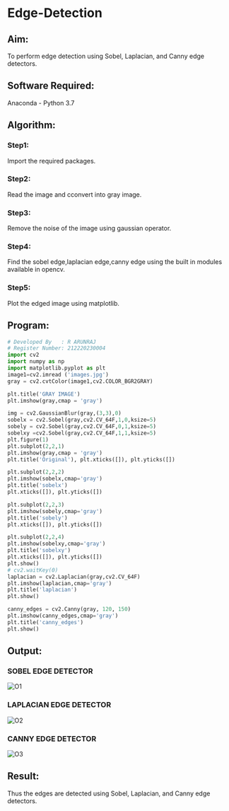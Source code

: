# Edge-Detection
## Aim:

To perform edge detection using Sobel, Laplacian, and Canny edge detectors.

## Software Required:
Anaconda - Python 3.7

## Algorithm:
### Step1:
Import the required packages.

### Step2:
Read the image and cconvert into gray image.

### Step3:
Remove the noise of the image using gaussian operator.

### Step4:
Find the sobel edge,laplacian edge,canny edge using the built in modules available in opencv.

### Step5:
Plot the edged image using matplotlib.
 
## Program:

``` Python
# Developed By   : R ARUNRAJ
# Register Number: 212220230004
import cv2
import numpy as np
import matplotlib.pyplot as plt
image1=cv2.imread ('images.jpg') 
gray = cv2.cvtColor(image1,cv2.COLOR_BGR2GRAY)

plt.title('GRAY IMAGE')
plt.imshow(gray,cmap = 'gray')

img = cv2.GaussianBlur(gray,(3,3),0)
sobelx = cv2.Sobel(gray,cv2.CV_64F,1,0,ksize=5)
sobely = cv2.Sobel(gray,cv2.CV_64F,0,1,ksize=5)
sobelxy =cv2.Sobel(gray,cv2.CV_64F,1,1,ksize=5)
plt.figure(1)
plt.subplot(2,2,1)
plt.imshow(gray,cmap = 'gray')
plt.title('Original'), plt.xticks([]), plt.yticks([])

plt.subplot(2,2,2)
plt.imshow(sobelx,cmap='gray')
plt.title('sobelx')
plt.xticks([]), plt.yticks([])

plt.subplot(2,2,3)
plt.imshow(sobely,cmap='gray')
plt.title('sobely')
plt.xticks([]), plt.yticks([])

plt.subplot(2,2,4)
plt.imshow(sobelxy,cmap='gray')
plt.title('sobelxy')
plt.xticks([]), plt.yticks([])
plt.show()
# cv2.waitKey(0)
laplacian = cv2.Laplacian(gray,cv2.CV_64F)
plt.imshow(laplacian,cmap='gray')
plt.title('laplacian')
plt.show()

canny_edges = cv2.Canny(gray, 120, 150)
plt.imshow(canny_edges,cmap='gray')
plt.title('canny_edges')
plt.show()
```
## Output:
### SOBEL EDGE DETECTOR
![O1](https://user-images.githubusercontent.com/75235747/168643877-2d3b2e4c-c586-4f92-b313-5926f3aa4d73.JPG)

### LAPLACIAN EDGE DETECTOR
![O2](https://user-images.githubusercontent.com/75235747/168643968-b99b4833-5ebb-45b2-a253-553ba2a7982d.JPG)

### CANNY EDGE DETECTOR
![O3](https://user-images.githubusercontent.com/75235747/168643999-090609d7-2a33-4e5d-9e95-fd9b1c4b9a52.JPG)

## Result:
Thus the edges are detected using Sobel, Laplacian, and Canny edge detectors.
